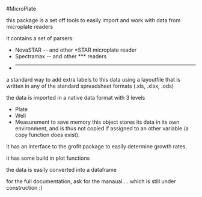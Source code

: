 #MicroPlate

this package is a set off tools to easily import and work with data from microplate readers

it contains a set of parsers:
- NovaSTAR -- and other *STAR microplate reader
- Spectramax -- and other *** readers
- ****

a standard way to add extra labels to this data using a layoutfile that is written in any of the standard spreadsheet formats (.xls, .xlsx, .ods)

the data is imported in a native data format with 3 levels
- Plate
- Well
- Measurement
to save memory this object stores its data in its own environment, and is thus not copied if assigned to an other variable (a copy function does exist).

it has an interface to the grofit package to easily determine growth rates.

it has some build in plot functions

the data is easily converted into a dataframe

for the full documentation, ask for the manaual.... which is still under construction :)





